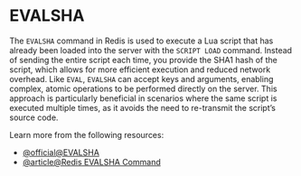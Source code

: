# EVALSHA

The `EVALSHA` command in Redis is used to execute a Lua script that has already been loaded into the server with the `SCRIPT LOAD` command. Instead of sending the entire script each time, you provide the SHA1 hash of the script, which allows for more efficient execution and reduced network overhead. Like `EVAL`, `EVALSHA` can accept keys and arguments, enabling complex, atomic operations to be performed directly on the server. This approach is particularly beneficial in scenarios where the same script is executed multiple times, as it avoids the need to re-transmit the script’s source code.

Learn more from the following resources:

- [@official@EVALSHA](https://redis.io/docs/latest/commands/evalsha/)
- [@article@Redis EVALSHA Command](https://www.tutorialspoint.com/redis/scripting_evalsha.htm)